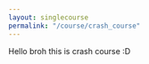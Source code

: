 ```yaml
---
layout: singlecourse
permalink: "/course/crash_course"
---
```


Hello broh this is crash course :D
